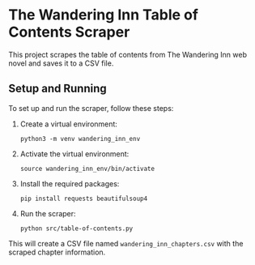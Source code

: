 # The Wandering Inn Table of Contents Scraper

This project scrapes the table of contents from The Wandering Inn web novel and saves it to a CSV file.

## Setup and Running

To set up and run the scraper, follow these steps:

1. Create a virtual environment:
   ```
   python3 -m venv wandering_inn_env
   ```

2. Activate the virtual environment:
   ```
   source wandering_inn_env/bin/activate
   ```

3. Install the required packages:
   ```
   pip install requests beautifulsoup4
   ```

4. Run the scraper:
   ```
   python src/table-of-contents.py
   ```

This will create a CSV file named `wandering_inn_chapters.csv` with the scraped chapter information.

